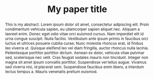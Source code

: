 ---
# --- METADATA ---
layout: pub # Do not change
tag: research # Do not change
permalink: /publications/example # Paper URL; keep it concise, e.g., paper acronym
featured: false # If true, will be featured on home page
publication-date: 02-23 # MM-YY; for filtering purposes

# --- PAPER INFORMATION ---
title: My paper title
format-title: # This is helpful for long titles; will be broken down according to syntax for paper webpage; e.g., My very <br> long paper title
authors:
    - name: First Last
      institution: McGill University
      link: # Author's website; if none, put Google Scholar or LinkedIn
      joint-first: True # If true, will include a note for equal contribution
      mgl-member: True # Set to true if author is a member of the MGL; will underline authors in formatting to highlight contrib
      internship: True # If true, will include internship-note (see below)

    - name: First Last
      institution: Massachussets Institute of Technology
      link: #
      joint-first: True

    - name: First Last
      institution: Princeton University
      link: https://www.princeton.edu/

    - name: Derek Nowrouzezahrai
      institution: McGill University
      link: https://www.cim.mcgill.ca/~derek/
      mgl-member: True

journal: Journal name
journal-note: Journal note # e.g., SIGGRAPH Asia; leave empty if none
volume: # Leave empty if not provided by publisher
number:
article-no:
doi: XXX.XXX
month: Month
year: 2023

# --- CONFERENCE INFORMATION & NOTES ---
location:
  city: Los Angeles
  country: USA # Country; look up https://icons8.com/icon/set/flags/color (Flags of countries) for correct spelling; it will include a country icon
  continent: Americas # For America, write "Americas"; if remote, write "Remote"

# --- NOTES ---
spotlight-note: Spotlight # e.g., Poster, Oral, Spotlight
internship-note: Work done during an internship at Company Y <i class="bi bi-nvidia"></i> # Mention internship work, if paper was done in collaboration with industry; check https://icons.getbootstrap.com/ for possible icons
award-note: Best Paper Award # Include paper award, if it exists

# --- THUMBNAIL, TEASER & ABSTRACT ---
thumbnail: http://placehold.it/400x400 # Paper thumbnail; must be square dimension; named ../assets/YYYY-author-acronym/acronym-thumb.png
teaser: http://placehold.it/1200x400 # Paper teaser; any dimensions; named ../assets/YYYY-author-acronym/acronym-teaser.png; optional
teaser-caption: |
  This is a caption for the teaser. Lorem ipsum dolor sit amet, consectetur adipiscing elit. Proin condimentum vehicula sapien, eu ullamcorper sapien aliquet nec. Aliquam a laoreet enim. Donec eget odio vitae orci euismod cursus. Nam imperdiet elit id urna congue suscipit. Nulla facilisi. 
abstract: |
  This is my abstract. Lorem ipsum dolor sit amet, consectetur adipiscing elit. Proin condimentum vehicula sapien, eu ullamcorper sapien aliquet nec. Aliquam a laoreet enim. Donec eget odio vitae orci euismod cursus. Nam imperdiet elit id urna congue suscipit. Nulla facilisi. Vestibulum ante ipsum primis in faucibus orci luctus et ultrices posuere cubilia curae; Nunc molestie rhoncus erat, id finibus leo viverra ut. Quisque eleifend leo vel diam fringilla, auctor rhoncus nulla lacinia. Pellentesque porttitor porttitor dictum. Aenean ex dolor, vehicula vitae pulvinar sed, scelerisque nec velit. Cras feugiat sodales mauris non tincidunt. Integer non magna sit amet ipsum convallis porttitor. Suspendisse vel tellus augue. Vivamus sed viverra nisi, id placerat sem. Suspendisse faucibus enim libero, a interdum lectus tempus a. Mauris venenatis pretium euismod.
acknowledgements: |
  These are acknowledgements. Pellentesque porttitor porttitor dictum. Aenean ex dolor, vehicula vitae pulvinar sed, scelerisque nec velit. Cras feugiat sodales mauris non tincidunt. Integer non magna sit amet ipsum convallis porttitor. Suspendisse vel tellus augue. Vivamus sed viverra nisi, id placerat sem. Suspendisse faucibus enim libero, a interdum lectus tempus a. Mauris venenatis pretium euismod.

# --- DOWNLOADS & MEDIA ---
downloads:
  published: True # If false, webpage will exist without any download links; useful for preprints
  paper:
    - file: ../assets/YYYY-author-acronym/acronym.pdf
      type: High-res
      size: XX.X MB # Specify paper size
    - file: ../assets/YYYY-author-acronym/acronym-lowres.pdf
      type: Low-res
      size: XX.X MB # Specify paper size
  arxiv:
    url: https://arxiv.org/list/cs.GR/recent # Link to paper arXiv, if it exists
  main:
    url: https://my-paper.html # Link to author's paper website, if it exists
  publisher:
    url: https://dl.acm.org/doi/XXX.XXXX # Link to official paper website (e.g., ACM Digital Library)
  supplementary:
    - url: supplementary.pdf # Link supplementary
      type: PDF
      size: XX.X MB
    - url: supplementary.zip
      type: ZIP
      size: XX.X MB
    - url: webpage.html
      type: HTML
  slides:
    - file: slides.pdf 
      type: PDF
      size: XX.X MB
    - file: slides.ppt 
      type: Powerpoint
      size: XX.X MB
    - file: slides.key 
      type: Keynote
      size: XX.X MB
  videos: # Can be local file, or link to online video (e.g., YouTube)
    - url: video.mp4
      type: MP4
      size: XX.X MB
    - url: https://youtube.com
      type: Youtube
      size: # Leave empty
      venue: Colloquium # Mention location of video recording, e.g., if it's a talk 
  code:
    published: True # Only set to true if code has been released somewhere
    file: codebase.zip # If .zip, link here
    type: ZIP
    size: XX.X MB # Along with its size
    url: https://github.com/mgl/codebase # Link to GitHub repository

# --- BIBTEX CITATION ---
# Formatted BibTeX (ready to copy-paste into .bib); only include relevant info (no abstract, city, etc.); see example below
tex: |
  @article{riouxlavoie2022mcfluid,
      author = {Rioux-Lavoie, Damien and Sugimoto, Ryusuke and \"{O}zdemir, T\"{u}may and Shimada, Naoharu H. and 
                Batty, Christopher and Nowrouzezahrai, Derek and Hachisuka, Toshiya},
      title = {A Monte Carlo Method for Fluid Simulation},
      journal = {ACM Transactions on Graphics},
      volume = {41},
      number = {6},
      year = {2022},
      month = dec
  }
---
